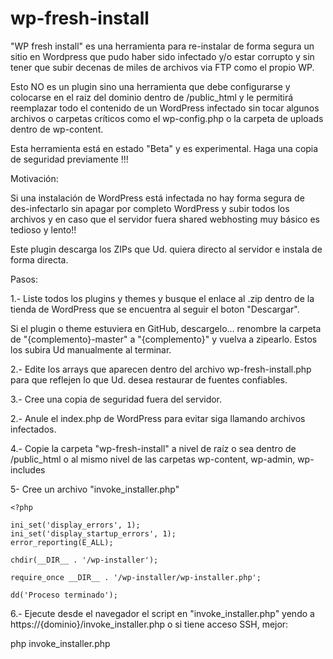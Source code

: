 ﻿# wp-fresh-install

"WP fresh install" es una herramienta para re-instalar de forma segura un sitio en Wordpress que pudo haber sido infectado y/o estar corrupto y sin tener que subir decenas de miles de archivos via FTP como el propio WP.

Esto NO es un plugin sino una herramienta que debe configurarse y colocarse en el raiz del dominio dentro de /public_html y le permitirá reemplazar todo el contenido de un WordPress infectado sin tocar algunos archivos o carpetas críticos como el wp-config.php o la carpeta de uploads dentro de wp-content. 

Esta herramienta está en estado "Beta" y es experimental. Haga una copia de seguridad previamente !!!

Motivación:

Si una instalación de WordPress está infectada no hay forma segura de des-infectarlo sin apagar por completo WordPress y subir todos los archivos y en caso que el servidor fuera shared webhosting muy básico es tedioso y lento!!

Este plugin descarga los ZIPs que Ud. quiera directo al servidor e instala de forma directa.


Pasos:

1.- Liste todos los plugins y themes y busque el enlace al .zip dentro de la tienda de WordPress que se encuentra al seguir el boton "Descargar".

Si el plugin o theme estuviera en GitHub, descargelo... renombre la carpeta de "{complemento}-master" a "{complemento}" y vuelva a zipearlo. Estos los subira Ud manualmente al terminar.

2.- Edite los arrays que aparecen dentro del archivo wp-fresh-install.php para que reflejen lo que Ud. desea restaurar de fuentes confiables.

3.- Cree una copia de seguridad fuera del servidor.

2.- Anule el index.php de WordPress para evitar siga llamando archivos infectados.

4.- Copie la carpeta "wp-fresh-install" a nivel de raíz o sea dentro de /public_html o al mismo nivel de las carpetas wp-content, wp-admin, wp-includes

5- Cree un archivo "invoke_installer.php"

    <?php

    ini_set('display_errors', 1);
    ini_set('display_startup_errors', 1);
    error_reporting(E_ALL);

    chdir(__DIR__ . '/wp-installer');

    require_once __DIR__ . '/wp-installer/wp-installer.php';

    dd('Proceso terminado');

6.- Ejecute desde el navegador el script en "invoke_installer.php" yendo a https://{dominio}/invoke_installer.php o si tiene acceso SSH, mejor:

php invoke_installer.php
